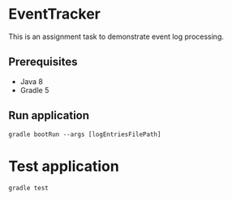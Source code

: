 
# EventTracker
This is an assignment task to demonstrate event log processing.

## Prerequisites
- Java 8
- Gradle 5

## Run application
    gradle bootRun --args [logEntriesFilePath]
    
# Test application
    gradle test
